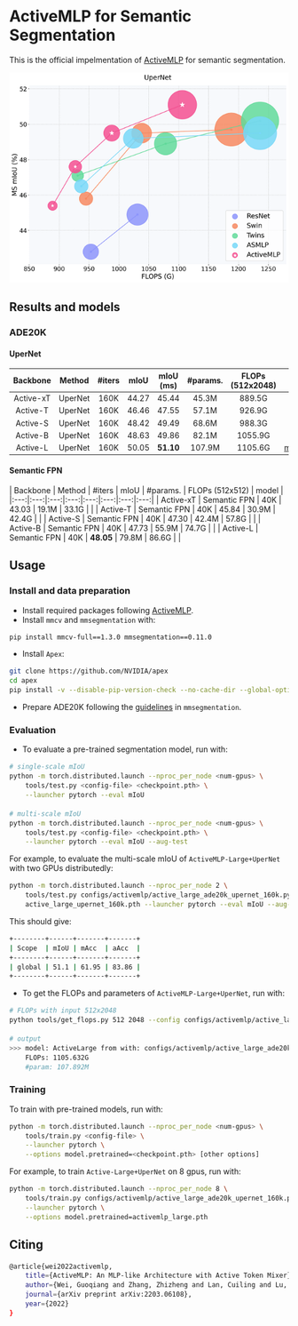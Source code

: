 # ActiveMLP for Semantic Segmentation

This is the official impelmentation of [ActiveMLP](https://arxiv.org/abs/2203.06108) for semantic segmentation.

<img src='../assets/bubble_upernet.png' width=600>

## Results and models

### ADE20K 

#### UperNet

| Backbone | Method | #iters | mIoU | mIoU (ms) | #params. | FLOPs (512x2048)  | model |
|:---:|:---:|:---:|:---:|:---:|:---:|:---:|:---:|
| Active-xT | UperNet | 160K | 44.27 | 45.44 | 45.3M | 889.5G |  |
| Active-T | UperNet | 160K | 46.46 | 47.55 | 57.1M | 926.9G |  |
| Active-S | UperNet | 160K | 48.42 | 49.49 | 68.6M | 988.3G |  |
| Active-B | UperNet | 160K | 48.63 | 49.86 | 82.1M | 1055.9G |  |
| Active-L | UperNet | 160K | 50.05 | **51.10** | 107.9M | 1105.6G | [model](https://drive.google.com/file/d/1vWTI7gRiI3Fd5g6UPziSyafliq3yrhrO/view?usp=sharing)/[log](https://drive.google.com/file/d/17mWkgCwxRQartOVzfe_ZiG-SwaJppISk/view?usp=sharing) |

#### Semantic FPN

| Backbone | Method | #iters | mIoU | #params. | FLOPs (512x512) | model |
|:---:|:---:|:---:|:---:|:---:|:---:|:---:|:---:|
| Active-xT | Semantic FPN | 40K | 43.03 | 19.1M | 33.1G |  |
| Active-T | Semantic FPN | 40K | 45.84 | 30.9M | 42.4G |  |
| Active-S | Semantic FPN | 40K | 47.30 | 42.4M | 57.8G |  |
| Active-B | Semantic FPN | 40K | 47.73 | 55.9M | 74.7G |  |
| Active-L | Semantic FPN | 40K | **48.05** | 79.8M | 86.6G |  |

## Usage

### Install and data preparation

- Install required packages following [ActiveMLP](../README.md).
- Install `mmcv` and `mmsegmentation` with:
```bash
pip install mmcv-full==1.3.0 mmsegmentation==0.11.0
```
- Install `Apex`:
```bash
git clone https://github.com/NVIDIA/apex
cd apex
pip install -v --disable-pip-version-check --no-cache-dir --global-option="--cpp_ext" --global-option="--cuda_ext" ./
```
- Prepare ADE20K following the [guidelines](https://github.com/open-mmlab/mmsegmentation/blob/master/docs/en/dataset_prepare.md#ade20k) in `mmsegmentation`.

### Evaluation

- To evaluate a pre-trained segmentation model, run with:

```bash
# single-scale mIoU
python -m torch.distributed.launch --nproc_per_node <num-gpus> \
    tools/test.py <config-file> <checkpoint.pth> \
    --launcher pytorch --eval mIoU

# multi-scale mIoU
python -m torch.distributed.launch --nproc_per_node <num-gpus> \
    tools/test.py <config-file> <checkpoint.pth> \
    --launcher pytorch --eval mIoU --aug-test 
```

For example, to evaluate the multi-scale mIoU of `ActiveMLP-Large+UperNet` with two GPUs distributedly:

```bash
python -m torch.distributed.launch --nproc_per_node 2 \
    tools/test.py configs/activemlp/active_large_ade20k_upernet_160k.py \
    active_large_upernet_160k.pth --launcher pytorch --eval mIoU --aug-test
```

This should give:
```bash
+--------+------+-------+-------+
| Scope  | mIoU | mAcc  | aAcc  |
+--------+------+-------+-------+
| global | 51.1 | 61.95 | 83.86 |
+--------+------+-------+-------+
```

- To get the FLOPs and parameters of `ActiveMLP-Large+UperNet`, run with:

```bash
# FLOPs with input 512x2048
python tools/get_flops.py 512 2048 --config configs/activemlp/active_large_ade20k_upernet_160k.py

# output
>>> model: ActiveLarge from with: configs/activemlp/active_large_ade20k_upernet_160k.py | shape=[512, 2048]
    FLOPs: 1105.632G
    #param: 107.892M
```

### Training

To train with pre-trained models, run with:
```bash
python -m torch.distributed.launch --nproc_per_node <num-gpus> \
    tools/train.py <config-file> \
    --launcher pytorch \
    --options model.pretrained=<checkpoint.pth> [other options]
```

For example, to train `Active-Large+UperNet` on 8 gpus, run with:
```bash
python -m torch.distributed.launch --nproc_per_node 8 \
    tools/train.py configs/activemlp/active_large_ade20k_upernet_160k.py \
    --launcher pytorch \
    --options model.pretrained=activemlp_large.pth
```

## Citing 

```bash
@article{wei2022activemlp,
    title={ActiveMLP: An MLP-like Architecture with Active Token Mixer},
    author={Wei, Guoqiang and Zhang, Zhizheng and Lan, Cuiling and Lu, Yan and Chen, Zhibo},
    journal={arXiv preprint arXiv:2203.06108},
    year={2022}
}
```
